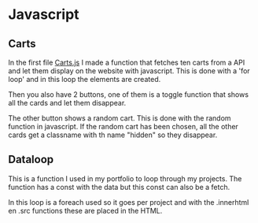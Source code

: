 Javascript
===

Carts
---

In the first file [Carts.js](./Carts.js) I made a function that fetches ten carts from a API and let them display on the website with javascript. This is done with a 'for loop' and in this loop the elements are created.

Then you also have 2 buttons, one of them is a toggle function that shows all the cards and let them disappear.

The other button shows a random cart. This is done with the random function in javascript. If the random cart has been chosen, all the other cards get a classname with th name "hidden" so they disappear.


Dataloop
---

This is a function I used in my portfolio to loop through my projects.
The function has a const with the data but this const can also be a fetch.

In this loop is a foreach used so it goes per project and with the .innerhtml en .src functions these are placed in the HTML.